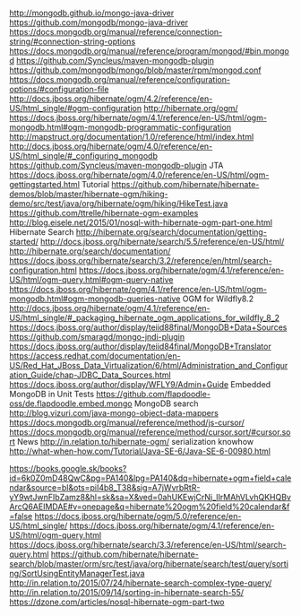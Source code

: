http://mongodb.github.io/mongo-java-driver
https://github.com/mongodb/mongo-java-driver
https://docs.mongodb.org/manual/reference/connection-string/#connection-string-options
https://docs.mongodb.org/manual/reference/program/mongod/#bin.mongod
https://github.com/Syncleus/maven-mongodb-plugin
https://github.com/mongodb/mongo/blob/master/rpm/mongod.conf
https://docs.mongodb.org/manual/reference/configuration-options/#configuration-file
http://docs.jboss.org/hibernate/ogm/4.2/reference/en-US/html_single/#ogm-configuration
http://hibernate.org/ogm/
https://docs.jboss.org/hibernate/ogm/4.1/reference/en-US/html/ogm-mongodb.html#ogm-mongodb-programmatic-configuration
http://mapstruct.org/documentation/1.0/reference/html/index.html
http://docs.jboss.org/hibernate/ogm/4.0/reference/en-US/html_single/#_configuring_mongodb
https://github.com/Syncleus/maven-mongodb-plugin
JTA
https://docs.jboss.org/hibernate/ogm/4.0/reference/en-US/html/ogm-gettingstarted.html
Tutorial
https://github.com/hibernate/hibernate-demos/blob/master/hibernate-ogm/hiking-demo/src/test/java/org/hibernate/ogm/hiking/HikeTest.java
https://github.com/ttrelle/hibernate-ogm-examples
http://blog.eisele.net/2015/01/nosql-with-hibernate-ogm-part-one.html
Hibernate Search
http://hibernate.org/search/documentation/getting-started/
http://docs.jboss.org/hibernate/search/5.5/reference/en-US/html/
http://hibernate.org/search/documentation/
https://docs.jboss.org/hibernate/search/3.2/reference/en/html/search-configuration.html
https://docs.jboss.org/hibernate/ogm/4.1/reference/en-US/html/ogm-query.html#ogm-query-native
https://docs.jboss.org/hibernate/ogm/4.1/reference/en-US/html/ogm-mongodb.html#ogm-mongodb-queries-native
OGM for Wildfly8.2
http://docs.jboss.org/hibernate/ogm/4.1/reference/en-US/html_single/#_packaging_hibernate_ogm_applications_for_wildfly_8_2
https://docs.jboss.org/author/display/teiid88final/MongoDB+Data+Sources
https://github.com/smaragd/mongo-jndi-plugin
https://docs.jboss.org/author/display/teiid84final/MongoDB+Translator
https://access.redhat.com/documentation/en-US/Red_Hat_JBoss_Data_Virtualization/6/html/Administration_and_Configuration_Guide/chap-JDBC_Data_Sources.html
https://docs.jboss.org/author/display/WFLY9/Admin+Guide
Embedded MongoDB in Unit Tests
https://github.com/flapdoodle-oss/de.flapdoodle.embed.mongo
MongoDB search
http://blog.vizuri.com/java-mongo-object-data-mappers
https://docs.mongodb.org/manual/reference/method/js-cursor/
https://docs.mongodb.org/manual/reference/method/cursor.sort/#cursor.sort
News
http://in.relation.to/hibernate-ogm/
serialization knowhow
http://what-when-how.com/Tutorial/Java-SE-6/Java-SE-6-00980.html

https://books.google.sk/books?id=6k0Z0mD48QwC&pg=PA140&lpg=PA140&dq=hibernate+ogm+field+calendar&source=bl&ots=piI4b8_T38&sig=A7jWvrbRtR-yY9wtJwnFIbZamz8&hl=sk&sa=X&ved=0ahUKEwjCrNj_lIrMAhVLvhQKHQBvArcQ6AEIMDAE#v=onepage&q=hibernate%20ogm%20field%20calendar&f=false
https://docs.jboss.org/hibernate/ogm/5.0/reference/en-US/html_single/
https://docs.jboss.org/hibernate/ogm/4.1/reference/en-US/html/ogm-query.html
https://docs.jboss.org/hibernate/search/3.3/reference/en-US/html/search-query.html
https://github.com/hibernate/hibernate-search/blob/master/orm/src/test/java/org/hibernate/search/test/query/sorting/SortUsingEntityManagerTest.java
http://in.relation.to/2015/07/24/hibernate-search-complex-type-query/
http://in.relation.to/2015/09/14/sorting-in-hibernate-search-55/
https://dzone.com/articles/nosql-hibernate-ogm-part-two
